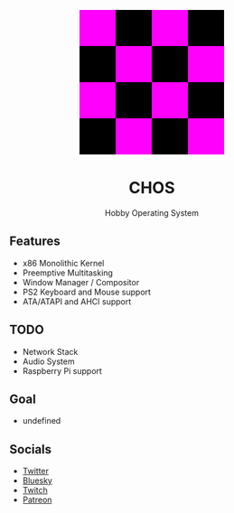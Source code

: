<p align="center">
	<a href="https://github.com/EnE-N13/EnE-N13">
		<img width="256px" src="https://raw.githubusercontent.com/EnE-N13/EnE-N13/main/img/missing_texture.png"/>
	</a>
</p>

<div align="center">
	<h1>CHOS</h1>
</div>

<p align="center">
  Hobby Operating System
</p>

## Features

- x86 Monolithic Kernel
- Preemptive Multitasking
- Window Manager / Compositor
- PS2 Keyboard and Mouse support
- ATA/ATAPI and AHCI support

## TODO

- Network Stack
- Audio System
- Raspberry Pi support

## Goal

- undefined

## Socials

- [Twitter](https://x.com/EnE_N13)
- [Bluesky](https://bsky.app/profile/ene13.bsky.social)
- [Twitch](https://www.twitch.tv/ene_13)
- [Patreon](https://www.patreon.com/EnE_N13)
